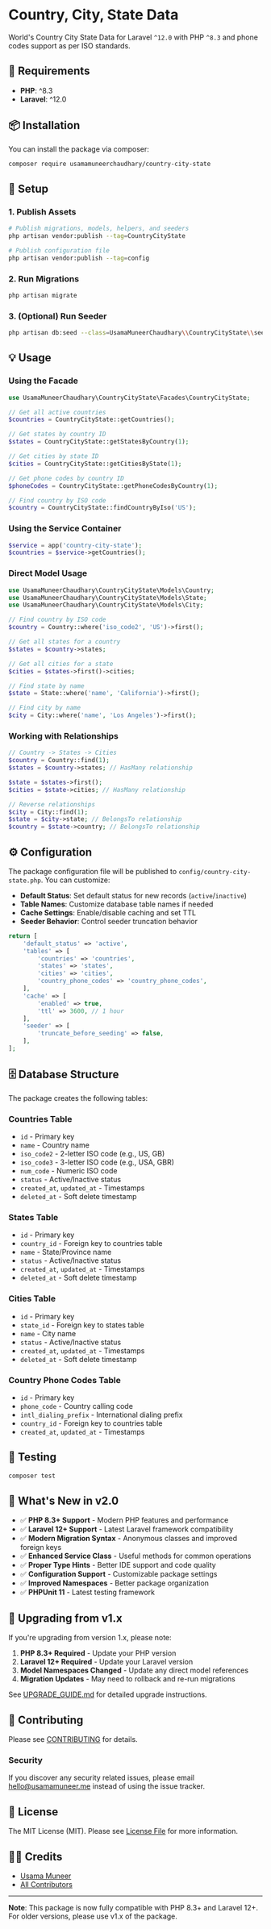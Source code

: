 # Country, City, State Data

World's Country City State Data for Laravel `^12.0` with PHP `^8.3` and phone codes support as per ISO standards.

## 🚀 Requirements

- **PHP**: ^8.3
- **Laravel**: ^12.0

## 📦 Installation

You can install the package via composer:

```bash
composer require usamamuneerchaudhary/country-city-state
```

## 🔧 Setup

### 1. Publish Assets

```bash
# Publish migrations, models, helpers, and seeders
php artisan vendor:publish --tag=CountryCityState

# Publish configuration file
php artisan vendor:publish --tag=config
```

### 2. Run Migrations

```bash
php artisan migrate
```

### 3. (Optional) Run Seeder

```bash
php artisan db:seed --class=UsamaMuneerChaudhary\\CountryCityState\\seeds\\CountryCityStateTableSeeder
```

## 💡 Usage

### Using the Facade

```php
use UsamaMuneerChaudhary\CountryCityState\Facades\CountryCityState;

// Get all active countries
$countries = CountryCityState::getCountries();

// Get states by country ID
$states = CountryCityState::getStatesByCountry(1);

// Get cities by state ID
$cities = CountryCityState::getCitiesByState(1);

// Get phone codes by country ID
$phoneCodes = CountryCityState::getPhoneCodesByCountry(1);

// Find country by ISO code
$country = CountryCityState::findCountryByIso('US');
```

### Using the Service Container

```php
$service = app('country-city-state');
$countries = $service->getCountries();
```

### Direct Model Usage

```php
use UsamaMuneerChaudhary\CountryCityState\Models\Country;
use UsamaMuneerChaudhary\CountryCityState\Models\State;
use UsamaMuneerChaudhary\CountryCityState\Models\City;

// Find country by ISO code
$country = Country::where('iso_code2', 'US')->first();

// Get all states for a country
$states = $country->states;

// Get all cities for a state
$cities = $states->first()->cities;

// Find state by name
$state = State::where('name', 'California')->first();

// Find city by name
$city = City::where('name', 'Los Angeles')->first();
```

### Working with Relationships

```php
// Country -> States -> Cities
$country = Country::find(1);
$states = $country->states; // HasMany relationship

$state = $states->first();
$cities = $state->cities; // HasMany relationship

// Reverse relationships
$city = City::find(1);
$state = $city->state; // BelongsTo relationship
$country = $state->country; // BelongsTo relationship
```

## ⚙️ Configuration

The package configuration file will be published to `config/country-city-state.php`. You can customize:

- **Default Status**: Set default status for new records (`active`/`inactive`)
- **Table Names**: Customize database table names if needed
- **Cache Settings**: Enable/disable caching and set TTL
- **Seeder Behavior**: Control seeder truncation behavior

```php
return [
    'default_status' => 'active',
    'tables' => [
        'countries' => 'countries',
        'states' => 'states',
        'cities' => 'cities',
        'country_phone_codes' => 'country_phone_codes',
    ],
    'cache' => [
        'enabled' => true,
        'ttl' => 3600, // 1 hour
    ],
    'seeder' => [
        'truncate_before_seeding' => false,
    ],
];
```

## 🗄️ Database Structure

The package creates the following tables:

### Countries Table
- `id` - Primary key
- `name` - Country name
- `iso_code2` - 2-letter ISO code (e.g., US, GB)
- `iso_code3` - 3-letter ISO code (e.g., USA, GBR)
- `num_code` - Numeric ISO code
- `status` - Active/Inactive status
- `created_at`, `updated_at` - Timestamps
- `deleted_at` - Soft delete timestamp

### States Table
- `id` - Primary key
- `country_id` - Foreign key to countries table
- `name` - State/Province name
- `status` - Active/Inactive status
- `created_at`, `updated_at` - Timestamps
- `deleted_at` - Soft delete timestamp

### Cities Table
- `id` - Primary key
- `state_id` - Foreign key to states table
- `name` - City name
- `status` - Active/Inactive status
- `created_at`, `updated_at` - Timestamps
- `deleted_at` - Soft delete timestamp

### Country Phone Codes Table
- `id` - Primary key
- `phone_code` - Country calling code
- `intl_dialing_prefix` - International dialing prefix
- `country_id` - Foreign key to countries table
- `created_at`, `updated_at` - Timestamps

## 🧪 Testing

```bash
composer test
```

## 📝 What's New in v2.0

- ✅ **PHP 8.3+ Support** - Modern PHP features and performance
- ✅ **Laravel 12+ Support** - Latest Laravel framework compatibility
- ✅ **Modern Migration Syntax** - Anonymous classes and improved foreign keys
- ✅ **Enhanced Service Class** - Useful methods for common operations
- ✅ **Proper Type Hints** - Better IDE support and code quality
- ✅ **Configuration Support** - Customizable package settings
- ✅ **Improved Namespaces** - Better package organization
- ✅ **PHPUnit 11** - Latest testing framework

## 🔄 Upgrading from v1.x

If you're upgrading from version 1.x, please note:

1. **PHP 8.3+ Required** - Update your PHP version
2. **Laravel 12+ Required** - Update your Laravel version
3. **Model Namespaces Changed** - Update any direct model references
4. **Migration Updates** - May need to rollback and re-run migrations

See [UPGRADE_GUIDE.md](UPGRADE_GUIDE.md) for detailed upgrade instructions.

## 🤝 Contributing

Please see [CONTRIBUTING](CONTRIBUTING.md) for details.

### Security

If you discover any security related issues, please email hello@usamamuneer.me instead of using the issue tracker.

## 📄 License

The MIT License (MIT). Please see [License File](LICENSE.md) for more information.

## 👨‍💻 Credits

- [Usama Muneer](https://github.com/usamamuneerchaudhary)
- [All Contributors](../../contributors)

---

**Note**: This package is now fully compatible with PHP 8.3+ and Laravel 12+. For older versions, please use v1.x of the package.
